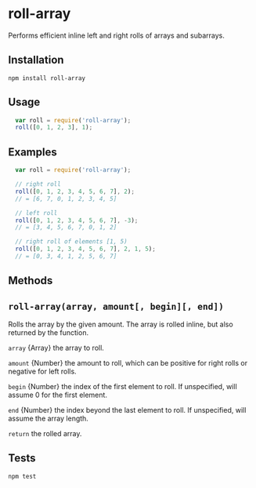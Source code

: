 roll-array
==========

Performs efficient inline left and right rolls of arrays and subarrays.

## Installation

  `npm install roll-array`

## Usage
```javascript
  var roll = require('roll-array');
  roll([0, 1, 2, 3], 1);
  ```

## Examples
```javascript
  var roll = require('roll-array');

  // right roll
  roll([0, 1, 2, 3, 4, 5, 6, 7], 2);
  // = [6, 7, 0, 1, 2, 3, 4, 5]

  // left roll
  roll([0, 1, 2, 3, 4, 5, 6, 7], -3);
  // = [3, 4, 5, 6, 7, 0, 1, 2]

  // right roll of elements [1, 5)
  roll([0, 1, 2, 3, 4, 5, 6, 7], 2, 1, 5);
  // = [0, 3, 4, 1, 2, 5, 6, 7]
  ```

## Methods

## `roll-array(array, amount[, begin][, end])`
  Rolls the array by the given amount. The array is rolled inline, but also returned by the function.

  `array` {Array} the array to roll.

  `amount` {Number} the amount to roll, which can be positive for right rolls or negative for left rolls.

  `begin` {Number} the index of the first element to roll. If unspecified, will assume 0 for the first element.

  `end` {Number} the index beyond the last element to roll. If unspecified, will assume the array length.

  `return` the rolled array.

## Tests

  `npm test`
